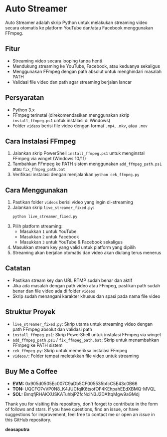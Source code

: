 # Auto Streamer

Auto Streamer adalah skrip Python untuk melakukan streaming video secara otomatis ke platform YouTube dan/atau Facebook menggunakan FFmpeg.

## Fitur
- Streaming video secara looping tanpa henti
- Mendukung streaming ke YouTube, Facebook, atau keduanya sekaligus
- Menggunakan FFmpeg dengan path absolut untuk menghindari masalah PATH
- Validasi file video dan path agar streaming berjalan lancar

## Persyaratan
- Python 3.x
- FFmpeg terinstal (direkomendasikan menggunakan skrip `install_ffmpeg.ps1` untuk instalasi di Windows)
- Folder `videos` berisi file video dengan format `.mp4`, `.mkv`, atau `.mov`

## Cara Instalasi FFmpeg
1. Jalankan skrip PowerShell `install_ffmpeg.ps1` untuk menginstal FFmpeg via winget (Windows 10/11)
2. Tambahkan FFmpeg ke PATH sistem menggunakan `add_ffmpeg_path.ps1` atau `fix_ffmpeg_path.bat`
3. Verifikasi instalasi dengan menjalankan `python cek_ffmpeg.py`

## Cara Menggunakan
1. Pastikan folder `videos` berisi video yang ingin di-streaming
2. Jalankan skrip `live_streamer_fixed.py`:
   ```bash
   python live_streamer_fixed.py
   ```
3. Pilih platform streaming:
   - Masukkan `1` untuk YouTube
   - Masukkan `2` untuk Facebook
   - Masukkan `3` untuk YouTube & Facebook sekaligus
4. Masukkan stream key yang valid untuk platform yang dipilih
5. Streaming akan berjalan otomatis dan video akan diulang terus menerus

## Catatan
- Pastikan stream key dan URL RTMP sudah benar dan aktif
- Jika ada masalah dengan path video atau FFmpeg, pastikan path sudah benar dan file video ada di folder `videos`
- Skrip sudah menangani karakter khusus dan spasi pada nama file video

## Struktur Proyek
- `live_streamer_fixed.py`: Skrip utama untuk streaming video dengan path FFmpeg absolut dan validasi path
- `install_ffmpeg.ps1`: Skrip PowerShell untuk instalasi FFmpeg via winget
- `add_ffmpeg_path.ps1` / `fix_ffmpeg_path.bat`: Skrip untuk menambahkan FFmpeg ke PATH sistem
- `cek_ffmpeg.py`: Skrip untuk memeriksa instalasi FFmpeg
- `videos/`: Folder tempat meletakkan file video untuk streaming

## Buy Me a Coffee

- **EVM:** 0x905d0505Ec007C9aDb5CF005535bfcC5E43c0B66
- **TON:** UQCFO7vVP0N8_K4JUCfqlK6tsofOF4KEhpahEEdXBMQ-MVQL
- **SOL:** BmqfjRHAKXUSKATuhbjPZfcNciN3J2DA1tqMgw9aGMdj

Thank you for visiting this repository, don't forget to contribute in the form of follows and stars.
If you have questions, find an issue, or have suggestions for improvement, feel free to contact me or open an *issue* in this GitHub repository.

**deasaputra**
